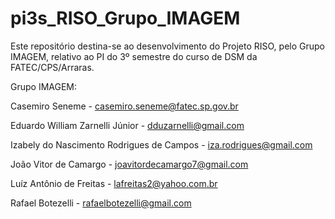 # pi3s_RISO_Grupo_IMAGEM
Este repositório destina-se ao desenvolvimento do Projeto RISO, pelo Grupo IMAGEM, relativo ao PI do 3º semestre do curso de DSM da FATEC/CPS/Arraras.

Grupo IMAGEM:
  
  Casemiro Seneme - casemiro.seneme@fatec.sp.gov.br
  
  Eduardo William Zarnelli Júnior - dduzarnelli@gmail.com
  
  Izabely do Nascimento Rodrigues de Campos - iza.rodrigues@gmail.com
  
  João Vitor de Camargo - joavitordecamargo7@gmail.com
  
  Luíz Antônio de Freitas - lafreitas2@yahoo.com.br

  Rafael Botezelli - rafaelbotezelli@gmail.com 

